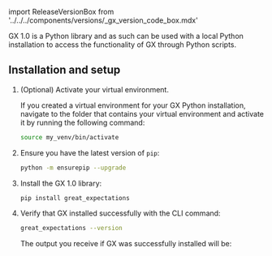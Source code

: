 import ReleaseVersionBox from '../../../components/versions/_gx_version_code_box.mdx'

GX 1.0 is a Python library and as such can be used with a local Python installation to access the functionality of GX through Python scripts.

## Installation and setup

1. (Optional) Activate your virtual environment.

   If you created a virtual environment for your GX Python installation, navigate to the folder that contains your virtual environment and activate it by running the following command:

   ```bash title="Terminal input"
   source my_venv/bin/activate
   ```

2. Ensure you have the latest version of `pip`:

   ```bash title="Terminal input"
   python -m ensurepip --upgrade
   ```

3. Install the GX 1.0 library:

   ```bash title="Terminal input"
   pip install great_expectations
   ```

4. Verify that GX installed successfully with the CLI command:

   ```bash title="Terminal input"
   great_expectations --version
   ```

   The output you receive if GX was successfully installed will be:

   <ReleaseVersionBox/>